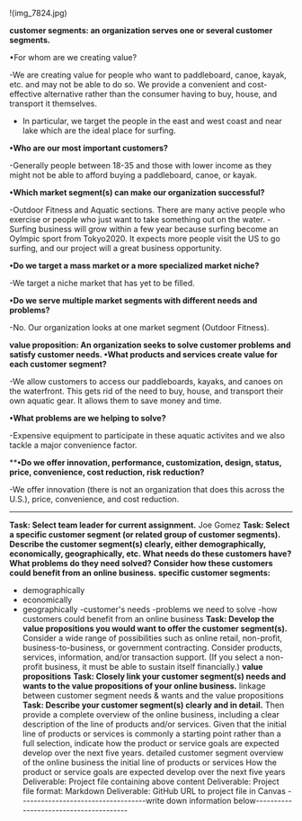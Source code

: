 !(img_7824.jpg)



**customer segments: an organization serves one or several customer segments.**

•For whom are we creating value?

  -We are creating value for people who want to paddleboard, canoe, kayak, etc. and may not be able to do so. We provide a convenient and cost-effective alternative rather than the consumer having to buy, house, and transport it themselves.
  - In particular, we target the people in the east and west coast and near lake which are the ideal place for surfing.
  
**•Who are our most important customers?**

  -Generally people between 18-35 and those with lower income as they might not be able to afford buying a paddleboard, canoe, or kayak.
  
**•Which market segment(s) can make our organization successful?**

  -Outdoor Fitness and Aquatic sections. There are many active people who exercise or people who just want to take something out on the water.
  -Surfing business will grow within a few year because surfing become an Oylmpic sport from Tokyo2020. It expects more people visit the US to go surfing, and our project will a great business opportunity.

**•Do we target a mass market or a more specialized market niche?**

  -We target a niche market that has yet to be filled.

**•Do we serve multiple market segments with different needs and problems?**

  -No. Our organization looks at one market segment (Outdoor Fitness).

**value proposition: An organization seeks to solve customer problems and satisfy customer needs.
•What products and services create value for each customer segment?**

  -We allow customers to access our paddleboards, kayaks, and canoes on the waterfront. This gets rid of the need to buy, house, and transport their own aquatic gear. It allows them to save money and time.

**•What problems are we helping to solve?**

  -Expensive equipment to participate in these aquatic activites and we also tackle a major convenience factor.

****•Do we offer innovation, performance, customization, design, status, price, convenience, cost reduction, risk reduction?**

  -We offer innovation (there is not an organization that does this across the U.S.), price, convenience, and cost reduction.

---------------------------------------------------------------------------------------------------------------------------
**Task: Select team leader for current assignment.**
Joe Gomez
**Task: Select a specific customer segment (or related group of customer segments). Describe the customer segment(s) clearly, either demographically, economically, geographically, etc. What needs do these customers have? What problems do they need solved? Consider how these customers could benefit from an online business.**
**specific customer segments:**
- demographically
- economically
- geographically
-customer's needs 
-problems we need to solve
-how customers could benefit from an online business
**Task: Develop the value propositions you would want to offer the customer segment(s).** Consider a wide range of possibilities such as online retail, non-profit, business-to-business, or government contracting. Consider products, services, information, and/or transaction support. (If you select a non-profit business, it must be able to sustain itself financially.)
**value propositions**
**Task: Closely link your customer segment(s) needs and wants to the value propositions of your online business.**
linkage between customer segment needs & wants and the value propositions
**Task: Describe your customer segment(s) clearly and in detail.** Then provide a complete overview of the online business, including a clear description of the line of products and/or services. Given that the initial line of products or services is commonly a starting point rather than a full selection, indicate how the product or service goals are expected develop over the next five years.
detailed customer segment
overview of the online business
the initial line of products or services
How the product or service goals are expected develop over the next five years
Deliverable: Project file containing above content
Deliverable: Project file format: Markdown
Deliverable: GitHub URL to project file in Canvas
-----------------------------------write down information below---------------------------------------

